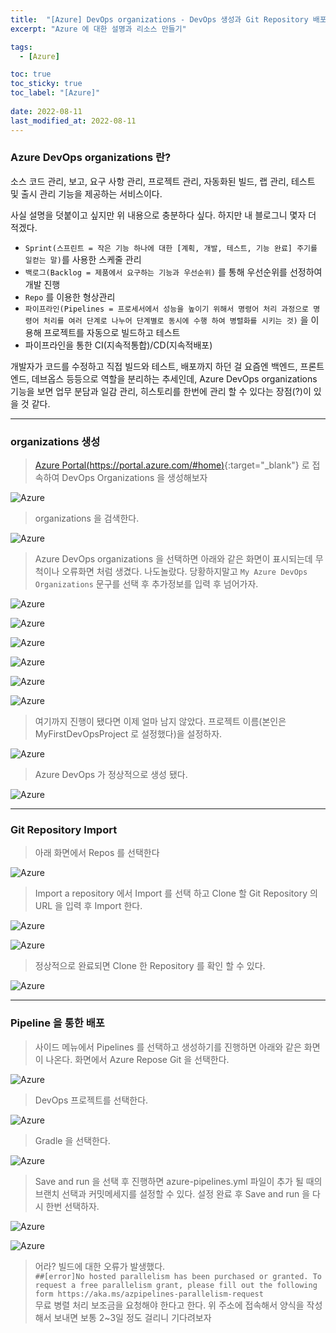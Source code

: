 ```yaml
---
title:  "[Azure] DevOps organizations - DevOps 생성과 Git Repository 배포하기"
excerpt: "Azure 에 대한 설명과 리소스 만들기"

tags:
  - [Azure]

toc: true
toc_sticky: true
toc_label: "[Azure]"
 
date: 2022-08-11
last_modified_at: 2022-08-11
---
```


### Azure DevOps organizations 란?

소스 코드 관리, 보고, 요구 사항 관리, 프로젝트 관리, 자동화된 빌드, 랩 관리, 테스트 및 출시 관리 기능을 제공하는 서비스이다. 

사실 설명을 덧붙이고 싶지만 위 내용으로 충분하다 싶다. 하지만 내 블로그니 몇자 더 적겠다. <br>

- `Sprint(스프린트 = 작은 기능 하나에 대한 [계획, 개발, 테스트, 기능 완료] 주기를 일컫는 말)`를 사용한 스케줄 관리
- `백로그(Backlog = 제품에서 요구하는 기능과 우선순위)` 를 통해 우선순위를 선정하여 개발 진행 
- `Repo` 를 이용한 형상관리
- `파이프라인(Pipelines = 프로세서에서 성능을 높이기 위해서 명령어 처리 과정으로 명령어 처리를 여러 단계로 나누어 단계별로 동시에 수행 하여 병렬화를 시키는 것)` 을 이용해 프로젝트를 자동으로 빌드하고 테스트
- 파이프라인을 통한 CI(지속적통합)/CD(지속적배포)

개발자가 코드를 수정하고 직접 빌드와 테스트, 배포까지 하던 걸 요즘엔 백엔드, 프론트엔드, 데브옵스 등등으로 역할을 분리하는 추세인데, Azure DevOps organizations 기능을 보면 업무 분담과 일감 관리, 히스토리를 한번에 관리 할 수 있다는 장점(?)이 있을 것 같다.

<hr/>

### organizations 생성

> [Azure Portal(https://portal.azure.com/#home)](https://portal.azure.com/#home){:target="_blank"} 로 접속하여 DevOps Organizations 을 생성해보자

![Azure](/assets/image/azure/Azure_DevOps_01.PNG)

> organizations 을 검색한다.

![Azure](/assets/image/azure/Azure_DevOps_02.PNG)

> Azure DevOps organizations 을 선택하면 아래와 같은 화면이 표시되는데 무척이나 오류화면 처럼 생겼다. 나도놀랐다. 당황하지말고 `My Azure DevOps Organizations` 문구를 선택 후 추가정보를 입력 후 넘어가자.

![Azure](/assets/image/azure/Azure_DevOps_03.PNG)

![Azure](/assets/image/azure/Azure_DevOps_04.PNG)

![Azure](/assets/image/azure/Azure_DevOps_05.PNG)

![Azure](/assets/image/azure/Azure_DevOps_06.PNG)

![Azure](/assets/image/azure/Azure_DevOps_07.PNG)

![Azure](/assets/image/azure/Azure_DevOps_08.PNG)

> 여기까지 진행이 됐다면 이제 얼마 남지 않았다. 프로젝트 이름(본인은 MyFirstDevOpsProject 로 설정했다)을 설정하자.

![Azure](/assets/image/azure/Azure_DevOps_09.PNG)

> Azure DevOps 가 정상적으로 생성 됐다.

![Azure](/assets/image/azure/Azure_DevOps_10.PNG)

<hr/>

### Git Repository Import

> 아래 화면에서 Repos 를 선택한다

![Azure](/assets/image/azure/Azure_DevOps_11.PNG)

> Import a repository 에서 Import 를 선택 하고 Clone 할 Git Repository 의 URL 을 입력 후 Import 한다.

![Azure](/assets/image/azure/Azure_DevOps_12.PNG)

![Azure](/assets/image/azure/Azure_DevOps_13.PNG)

> 정상적으로 완료되면 Clone 한 Repository 를 확인 할 수 있다.

![Azure](/assets/image/azure/Azure_DevOps_14.PNG)

<hr/>

### Pipeline 을 통한 배포

> 사이드 메뉴에서 Pipelines 를 선택하고 생성하기를 진행하면 아래와 같은 화면이 나온다. 화면에서 Azure Repose Git 을 선택한다.

![Azure](/assets/image/azure/Azure_DevOps_15.PNG)

> DevOps 프로젝트를 선택한다.

![Azure](/assets/image/azure/Azure_DevOps_16.PNG)

> Gradle 을 선택한다.

![Azure](/assets/image/azure/Azure_DevOps_17.PNG)

> Save and run 을 선택 후 진행하면 azure-pipelines.yml 파일이 추가 될 때의 브랜치 선택과 커밋메세지를 설정할 수 있다. 설정 완료 후 Save and run 을 다시 한번 선택하자.

![Azure](/assets/image/azure/Azure_DevOps_18.PNG)

![Azure](/assets/image/azure/Azure_DevOps_19.PNG)

> 어라? 빌드에 대한 오류가 발생했다. <br> 
`##[error]No hosted parallelism has been purchased or granted. To request a free parallelism grant, please fill out the following form https://aka.ms/azpipelines-parallelism-request` <br>
무료 병렬 처리 보조금을 요청해야 한다고 한다. 위 주소에 접속해서 양식을 작성해서 보내면 보통 2~3일 정도 걸리니 기다려보자


